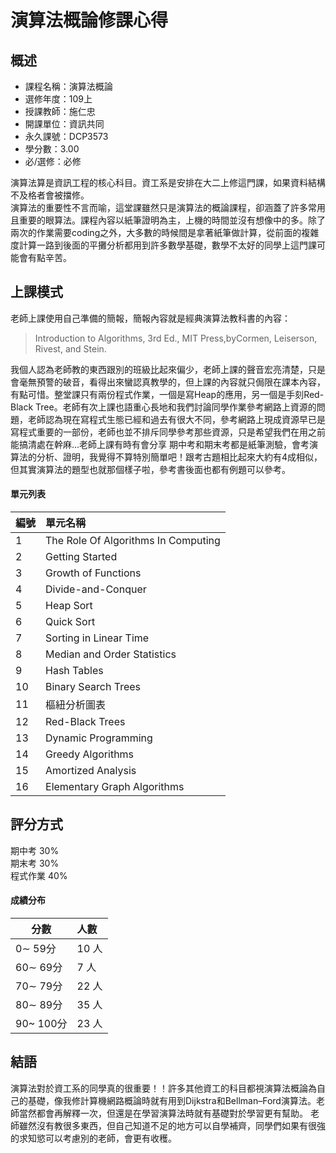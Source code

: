 # 演算法概論修課心得
## 概述
- 課程名稱：演算法概論
- 選修年度：109上
- 授課教師：施仁忠
- 開課單位：資訊共同  
- 永久課號：DCP3573
- 學分數：3.00
- 必/選修：必修

演算法算是資訊工程的核心科目。資工系是安排在大二上修這門課，如果資料結構不及格者會被擋修。<br/>
演算法的重要性不言而喻，這堂課雖然只是演算法的概論課程，卻涵蓋了許多常用且重要的眼算法。課程內容以紙筆證明為主，上機的時間並沒有想像中的多。除了兩次的作業需要coding之外，大多數的時候間是拿著紙筆做計算，從前面的複雜度計算一路到後面的平攤分析都用到許多數學基礎，數學不太好的同學上這門課可能會有點辛苦。

## 上課模式
老師上課使用自己準備的簡報，簡報內容就是經典演算法教科書的內容：
> Introduction to Algorithms, 3rd Ed., MIT Press,byCormen, Leiserson, Rivest, and Stein.

我個人認為老師教的東西跟別的班級比起來偏少，老師上課的聲音宏亮清楚，只是會毫無預警的破音，看得出來蠻認真教學的，但上課的內容就只侷限在課本內容，有點可惜。整堂課只有兩份程式作業，一個是寫Heap的應用，另一個是手刻Red-Black Tree。老師有次上課也語重心長地和我們討論同學作業參考網路上資源的問題，老師認為現在寫程式生態已經和過去有很大不同，參考網路上現成資源早已是寫程式重要的一部份，老師也並不排斥同學參考那些資源，只是希望我們在用之前能搞清處在幹麻...老師上課有時有會分享
期中考和期末考都是紙筆測驗，會考演算法的分析、證明，我覺得不算特別簡單吧！跟考古題相比起來大約有4成相似，但其實演算法的題型也就那個樣子啦，參考書後面也都有例題可以參考。

#### 單元列表
   編號 | 單元名稱
--------|:-----
1|The Role Of Algorithms In Computing
2| Getting Started
3| Growth of Functions
4| Divide-and-Conquer
5| Heap Sort
6| Quick Sort
7| Sorting in Linear Time
8| Median and Order Statistics
9| Hash Tables
10| Binary Search Trees
11| 樞紐分析圖表 
12|Red-Black Trees
13|Dynamic Programming
14|Greedy Algorithms
15|Amortized Analysis
16|Elementary Graph Algorithms

## 評分方式
期中考 30%<br/>
期末考 30%<br/>
程式作業 40%
#### 成績分布
   分數 | 人數
--------|:-----
0∼ 59分| 10 人
60∼ 69分| 7 人
70∼ 79分| 22 人
80∼ 89分| 35 人
90~ 100分| 23 人

## 結語
演算法對於資工系的同學真的很重要！！許多其他資工的科目都視演算法概論為自己的基礎，像我修計算機網路概論時就有用到Dijkstra和Bellman–Ford演算法。老師當然都會再解釋一次，但還是在學習演算法時就有基礎對於學習更有幫助。
老師雖然沒有教很多東西，但自己知道不足的地方可以自學補齊，同學們如果有很強的求知慾可以考慮別的老師，會更有收穫。
